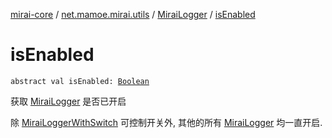 [mirai-core](../../index.md) / [net.mamoe.mirai.utils](../index.md) / [MiraiLogger](index.md) / [isEnabled](./is-enabled.md)

# isEnabled

`abstract val isEnabled: `[`Boolean`](https://kotlinlang.org/api/latest/jvm/stdlib/kotlin/-boolean/index.html)

获取 [MiraiLogger](index.md) 是否已开启

除 [MiraiLoggerWithSwitch](../-mirai-logger-with-switch/index.md) 可控制开关外, 其他的所有 [MiraiLogger](index.md) 均一直开启.

